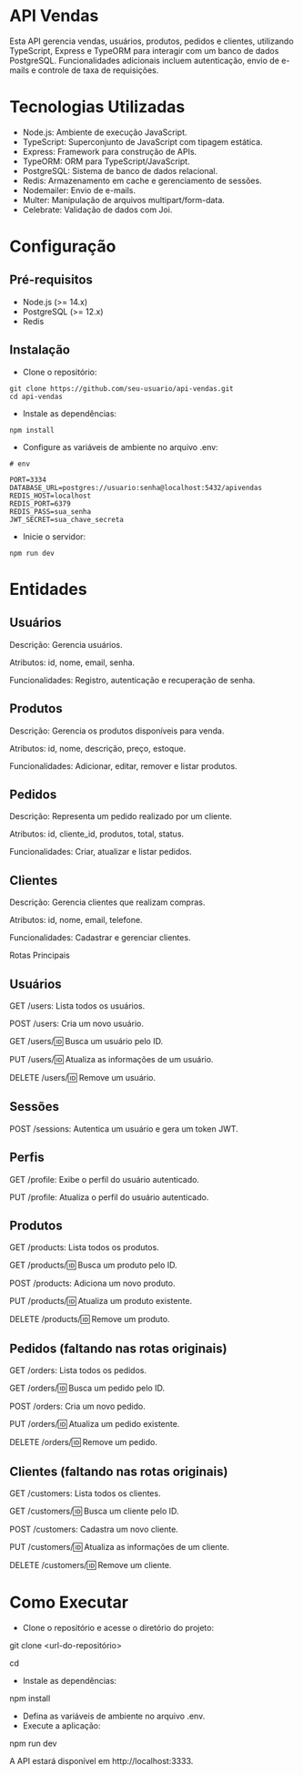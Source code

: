 # API Vendas

Esta API gerencia vendas, usuários, produtos, pedidos e clientes, utilizando TypeScript, Express e TypeORM para interagir com um banco de dados PostgreSQL. Funcionalidades adicionais incluem autenticação, envio de e-mails e controle de taxa de requisições.


# Tecnologias Utilizadas

- Node.js: Ambiente de execução JavaScript.
- TypeScript: Superconjunto de JavaScript com tipagem estática.
- Express: Framework para construção de APIs.
- TypeORM: ORM para TypeScript/JavaScript.
- PostgreSQL: Sistema de banco de dados relacional.
- Redis: Armazenamento em cache e gerenciamento de sessões.
- Nodemailer: Envio de e-mails.
- Multer: Manipulação de arquivos multipart/form-data.
- Celebrate: Validação de dados com Joi.
  
# Configuração

## Pré-requisitos
- Node.js (>= 14.x)
- PostgreSQL (>= 12.x)
- Redis
  
## Instalação
- Clone o repositório:

```
git clone https://github.com/seu-usuario/api-vendas.git
cd api-vendas
```

- Instale as dependências:
  
```
npm install
```

- Configure as variáveis de ambiente no arquivo .env:

```
# env

PORT=3334
DATABASE_URL=postgres://usuario:senha@localhost:5432/apivendas
REDIS_HOST=localhost
REDIS_PORT=6379
REDIS_PASS=sua_senha
JWT_SECRET=sua_chave_secreta
```

- Inicie o servidor:

```
npm run dev
```

# Entidades

## Usuários

Descrição: Gerencia usuários.

Atributos: id, nome, email, senha.

Funcionalidades: Registro, autenticação e recuperação de senha.

## Produtos

Descrição: Gerencia os produtos disponíveis para venda.

Atributos: id, nome, descrição, preço, estoque.

Funcionalidades: Adicionar, editar, remover e listar produtos.

## Pedidos

Descrição: Representa um pedido realizado por um cliente.

Atributos: id, cliente_id, produtos, total, status.

Funcionalidades: Criar, atualizar e listar pedidos.

## Clientes

Descrição: Gerencia clientes que realizam compras.

Atributos: id, nome, email, telefone.

Funcionalidades: Cadastrar e gerenciar clientes.

Rotas Principais

## Usuários

GET /users: Lista todos os usuários.

POST /users: Cria um novo usuário.

GET /users/:id: Busca um usuário pelo ID.

PUT /users/:id: Atualiza as informações de um usuário.

DELETE /users/:id: Remove um usuário.

## Sessões

POST /sessions: Autentica um usuário e gera um token JWT.

## Perfis

GET /profile: Exibe o perfil do usuário autenticado.

PUT /profile: Atualiza o perfil do usuário autenticado.

## Produtos

GET /products: Lista todos os produtos.

GET /products/:id: Busca um produto pelo ID.

POST /products: Adiciona um novo produto.

PUT /products/:id: Atualiza um produto existente.

DELETE /products/:id: Remove um produto.

## Pedidos (faltando nas rotas originais)

GET /orders: Lista todos os pedidos.

GET /orders/:id: Busca um pedido pelo ID.

POST /orders: Cria um novo pedido.

PUT /orders/:id: Atualiza um pedido existente.

DELETE /orders/:id: Remove um pedido.

## Clientes (faltando nas rotas originais)
GET /customers: Lista todos os clientes.

GET /customers/:id: Busca um cliente pelo ID.

POST /customers: Cadastra um novo cliente.

PUT /customers/:id: Atualiza as informações de um cliente.

DELETE /customers/:id: Remove um cliente.

# Como Executar
- Clone o repositório e acesse o diretório do projeto:

git clone <url-do-repositório>

cd <pasta-do-projeto>

- Instale as dependências:

npm install

- Defina as variáveis de ambiente no arquivo .env.
- Execute a aplicação:

npm run dev

A API estará disponível em http://localhost:3333.
